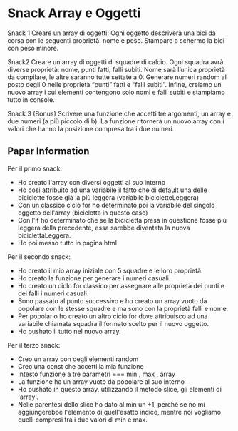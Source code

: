 Snack Array e Oggetti
===
Snack 1
Creare un array di oggetti:
Ogni oggetto descriverà una bici da corsa con le seguenti proprietà: nome e peso.
Stampare a schermo la bici con peso minore.

Snack2
Creare un array di oggetti di squadre di calcio.
 Ogni squadra avrà diverse proprietà: nome, punti fatti, falli subiti.
Nome sarà l’unica proprietà da compilare, le altre saranno tutte settate a 0.
Generare numeri random al posto degli 0 nelle proprietà “punti” fatti e “falli subiti”.
Infine, creiamo un nuovo array i cui elementi contengono solo nomi e falli subiti e stampiamo tutto in console.

Snack 3 (Bonus)
Scrivere una funzione che accetti tre argomenti, un array e due numeri (a più piccolo di b).
La funzione ritornerà un nuovo array con i valori che hanno la posizione compresa tra i due numeri.

## Papar Information
Per il primo snack:
 - Ho creato l'array con diversi oggetti al suo interno
 - Ho cosi attribuito ad una variabile il fatto che di default una delle biciclette fosse già la più leggera (variabile bicicletteLeggera)
 - Con un classico ciclo for ho determinato poi la variabile del singolo oggetto dell'array (bicicletta in questo caso)
 - Con l'if ho determinato che se la bicicletta presa in questione fosse più leggera della precedente, essa sarebbe diventata la nuova biciclettaLeggera.
 - Ho poi messo tutto in pagina html

 Per il secondo snack:
 - Ho creato il mio array iniziale con 5 squadre e le loro proprietà.
 - Ho creato la funzione per generare i numeri casuali.
 - Ho creato un ciclo for classico per assegnare alle proprietà dei punti e dei falli i numeri casuali.
 - Sono passato al punto successivo e ho creato un array vuoto da popolare con le stesse squadre e ma sono con la proprietà falli e nome.
 - Per popolarlo ho creato un altro ciclo for dove attribuisco ad una variabile chiamata squadra il formato scelto per il nuovo oggetto.
 - Ho pushato il tutto nel nuovo array.

 Per il terzo snack: 
  - Creo un array con degli elementi random
  - Creo una const che accetti la mia funzione
  - Intesto funzione a tre parametri === min , max , array
  - La funzione ha un array vuoto da popolare al suo interno
  - Ho pushato in questo array, utilizzando il metodo slice, gli elementi di 'array'.
  - Nelle parentesi dello slice ho dato al min un +1, perchè se no mi aggiungerebbe l'elemento di quell'esatto indice, mentre noi vogliamo quelli compresi tra i due valori di min e max.
